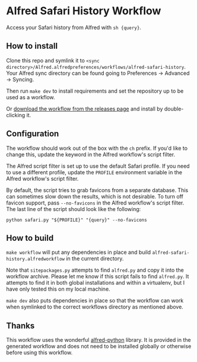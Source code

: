 # Alfred Safari History Workflow

Access your Safari history from Alfred with `sh {query}`.

## How to install

Clone this repo and symlink it to `<sync directory>/Alfred.alfredpreferences/workflows/alfred-safari-history`. Your Alfred sync directory can be found going to Preferences → Advanced → Syncing.

Then run `make dev` to install requirements and set the repository up to be used as a workflow.

Or [download the workflow from the releases page][releases] and install by double-clicking it.

  [releases]: https://github.com/tupton/alfred-safari-history/releases

## Configuration

The workflow should work out of the box with the `ch` prefix. If you'd like to change this, update the keyword in the Alfred workflow's script filter.

The Alfred script filter is set up to use the default Safari profile. If you need to use a different profile, update the `PROFILE` environment variable in the Alfred workflow's script filter.

By default, the script tries to grab favicons from a separate database. This can sometimes slow down the results, which is not desirable. To turn off favicon support, pass `--no-favicons` in the Alfred workflow's script filter. The last line of the script should look like the following:

    python safari.py "${PROFILE}" "{query}" --no-favicons

## How to build

`make workflow` will put any dependencies in place and build `alfred-safari-history.alfredworkflow` in the current directory.

Note that `sitepackages.py` attempts to find `alfred.py` and copy it into the workflow archive. Please let me know if this script fails to find `alfred.py`. It attempts to find it in both global installations and within a virtualenv, but I have only tested this on my local machine.

`make dev` also puts dependencies in place so that the workflow can work when symlinked to the correct workflows directory as mentioned above.

## Thanks

This workflow uses the wonderful [alfred-python][ap] library. It is provided in the generated workflow and does not need to be installed globally or otherwise before using this workflow.

  [ap]: https://github.com/nikipore/alfred-python
